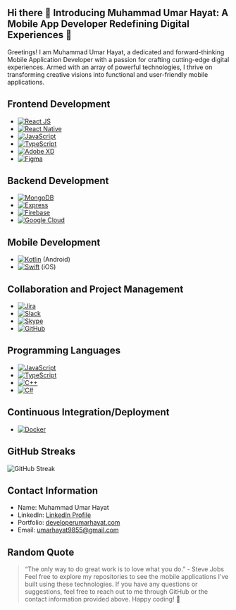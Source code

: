 ## Hi there 👋 Introducing Muhammad Umar Hayat: A Mobile App Developer Redefining Digital Experiences :iphone:

Greetings! I am Muhammad Umar Hayat, a dedicated and forward-thinking Mobile Application Developer with a passion for crafting cutting-edge digital experiences. Armed with an array of powerful technologies, I thrive on transforming creative visions into functional and user-friendly mobile applications.

## Frontend Development
- [![React JS](https://img.shields.io/badge/React_JS-61DAFB?style=for-the-badge&logo=react&logoColor=20232A)](https://github.com/umarhayat9855)
- [![React Native](https://img.shields.io/badge/React_Native-61DAFB?style=for-the-badge&logo=react&logoColor=20232A)](https://github.com/umarhayat9855)
- [![JavaScript](https://img.shields.io/badge/JavaScript-F7DF1E?style=for-the-badge&logo=javascript&logoColor=black)](https://github.com/umarhayat9855)
- [![TypeScript](https://img.shields.io/badge/TypeScript-3178C6?style=for-the-badge&logo=typescript&logoColor=white)](https://github.com/umarhayat9855)
- [![Adobe XD](https://img.shields.io/badge/Adobe_XD-FF61F6?style=for-the-badge&logo=adobe-xd&logoColor=white)](https://github.com/umarhayat9855)
- [![Figma](https://img.shields.io/badge/Figma-F24E1E?style=for-the-badge&logo=figma&logoColor=white)](https://github.com/umarhayat9855)
## Backend Development
- [![MongoDB](https://img.shields.io/badge/MongoDB-47A248?style=for-the-badge&logo=mongodb&logoColor=white)](https://github.com/umarhayat9855)
- [![Express](https://img.shields.io/badge/Express-000000?style=for-the-badge&logo=express&logoColor=white)](https://github.com/umarhayat9855)
- [![Firebase](https://img.shields.io/badge/Firebase-FFCA28?style=for-the-badge&logo=firebase&logoColor=black)](https://github.com/umarhayat9855)
- [![Google Cloud](https://img.shields.io/badge/Google_Cloud-4285F4?style=for-the-badge&logo=google-cloud&logoColor=white)](https://github.com/umarhayat9855)
## Mobile Development
- [![Kotlin](https://img.shields.io/badge/Kotlin-0095D5?style=for-the-badge&logo=kotlin&logoColor=white)](https://github.com/umarhayat9855) (Android)
- [![Swift](https://img.shields.io/badge/Swift-FA7343?style=for-the-badge&logo=swift&logoColor=white)](https://github.com/umarhayat9855) (iOS)
## Collaboration and Project Management
- [![Jira](https://img.shields.io/badge/Jira-0052CC?style=for-the-badge&logo=jira&logoColor=white)](https://github.com/umarhayat9855)
- [![Slack](https://img.shields.io/badge/Slack-4A154B?style=for-the-badge&logo=slack&logoColor=white)](https://github.com/umarhayat9855)
- [![Skype](https://img.shields.io/badge/Skype-00AFF0?style=for-the-badge&logo=skype&logoColor=white)](https://github.com/umarhayat9855)
- [![GitHub](https://img.shields.io/badge/GitHub-181717?style=for-the-badge&logo=github&logoColor=white)](https://github.com/umarhayat9855)
## Programming Languages
- [![JavaScript](https://img.shields.io/badge/JavaScript-F7DF1E?style=for-the-badge&logo=javascript&logoColor=black)](https://github.com/umarhayat9855)
- [![TypeScript](https://img.shields.io/badge/TypeScript-3178C6?style=for-the-badge&logo=typescript&logoColor=white)](https://github.com/umarhayat9855)
- [![C++](https://img.shields.io/badge/C++-00599C?style=for-the-badge&logo=c%2B%2B&logoColor=white)](https://github.com/umarhayat9855)
- [![C#](https://img.shields.io/badge/C%23-239120?style=for-the-badge&logo=c-sharp&logoColor=white)](https://github.com/umarhayat9855)
## Continuous Integration/Deployment
- [![Docker](https://img.shields.io/badge/Docker-2496ED?style=for-the-badge&logo=docker&logoColor=white)](https://github.com/umarhayat9855)
## GitHub Streaks
![GitHub Streak](https://github-readme-streak-stats.herokuapp.com/?user=YourGitHubUsername&theme=dark)
## Contact Information
- Name: Muhammad Umar Hayat
- LinkedIn: [LinkedIn Profile](https://www.linkedin.com/in/muhammad-umar-hayat-3b015a173)
- Portfolio: [developerumarhayat.com](https://developerumarhayat.com)
- Email: umarhayat9855@gmail.com
## Random Quote
> “The only way to do great work is to love what you do.” - Steve Jobs
Feel free to explore my repositories to see the mobile applications I’ve built using these technologies. If you have any questions or suggestions, feel free to reach out to me through GitHub or the contact information provided above.
Happy coding! :rocket:
